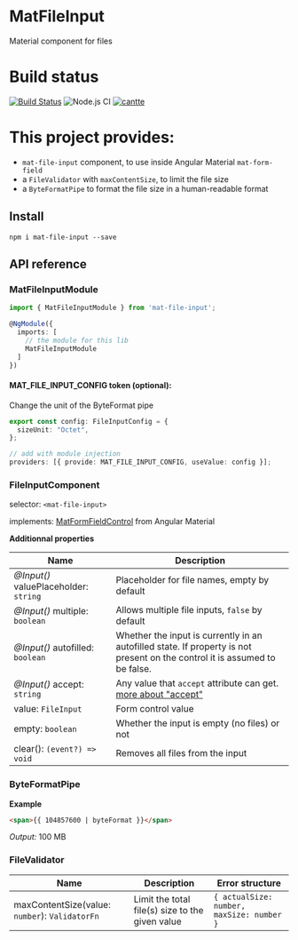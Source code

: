 # MatFileInput

Material component for files

# Build status

[![Build Status](https://travis-ci.com/cantte/mat-input-file.svg?branch=master)](https://travis-ci.com/cantte/mat-input-file.svg?branch=master)
![Node.js CI](https://github.com/cantte/mat-file-input/workflows/Node.js%20CI/badge.svg)
[![cantte](https://circleci.com/gh/cantte/mat-file-input.svg?style=svg)](https://circleci.com/gh/cantte/mat-file-input)

# This project provides:

- `mat-file-input` component, to use inside Angular Material `mat-form-field`
- a `FileValidator` with `maxContentSize`, to limit the file size
- a `ByteFormatPipe` to format the file size in a human-readable format

## Install

```
npm i mat-file-input --save
```

## API reference

### MatFileInputModule

```ts
import { MatFileInputModule } from 'mat-file-input';

@NgModule({
  imports: [
    // the module for this lib
    MatFileInputModule
  ]
})
```

#### MAT_FILE_INPUT_CONFIG token (optional):

Change the unit of the ByteFormat pipe

```ts
export const config: FileInputConfig = {
  sizeUnit: "Octet",
};

// add with module injection
providers: [{ provide: MAT_FILE_INPUT_CONFIG, useValue: config }];
```

### FileInputComponent

selector: `<mat-file-input>`

implements: [MatFormFieldControl](https://material.angular.io/components/form-field/api#MatFormFieldControl)<FileInput> from Angular Material

**Additionnal properties**

| Name                                  | Description                                                                                                                 |
| ------------------------------------- | --------------------------------------------------------------------------------------------------------------------------- |
| _@Input()_ valuePlaceholder: `string` | Placeholder for file names, empty by default                                                                                |
| _@Input()_ multiple: `boolean`        | Allows multiple file inputs, `false` by default                                                                             |
| _@Input()_ autofilled: `boolean`      | Whether the input is currently in an autofilled state. If property is not present on the control it is assumed to be false. |
| _@Input()_ accept: `string`           | Any value that `accept` attribute can get. [more about "accept"](https://www.w3schools.com/tags/att_input_accept.asp)       |
| value: `FileInput`                    | Form control value                                                                                                          |
| empty: `boolean`                      | Whether the input is empty (no files) or not                                                                                |
| clear(): `(event?) => void`           | Removes all files from the input                                                                                            |

### ByteFormatPipe

**Example**

```html
<span>{{ 104857600 | byteFormat }}</span>
```

_Output:_ 100 MB

### FileValidator

| Name                                           | Description                                     | Error structure                           |
| ---------------------------------------------- | ----------------------------------------------- | ----------------------------------------- |
| maxContentSize(value: `number`): `ValidatorFn` | Limit the total file(s) size to the given value | `{ actualSize: number, maxSize: number }` |
